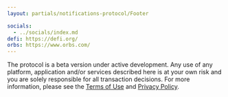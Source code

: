 ```yaml
---
layout: partials/notifications-protocol/Footer

socials:
  - ../socials/index.md
defi: https://defi.org/
orbs: https://www.orbs.com/
---
```


The protocol is a beta version under active development. Any use of any platform, application and/or services described here is at your own risk and you are solely responsible for all transaction decisions. For more information, please see the [Terms of Use](https://defi.org/defi-notifications-terms-of-use/index.html) and [Privacy Policy](https://defi.org/defi-notifications-privacy-policy/index.html).
